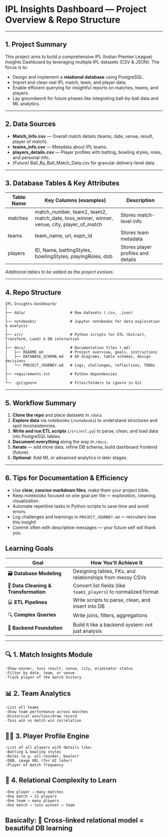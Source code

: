 # IPL Insights Dashboard — Project Overview & Repo Structure

---

## 1. Project Summary

This project aims to build a comprehensive IPL (Indian Premier League) Insights Dashboard by leveraging multiple IPL datasets (CSV & JSON). The focus is to:

* Design and implement a **relational database** using PostgreSQL.
* Import and clean real IPL match, team, and player data.
* Enable efficient querying for insightful reports on matches, teams, and players.
* Lay groundwork for future phases like integrating ball-by-ball data and ML analytics.

---

## 2. Data Sources

* **Match\_Info.csv** — Overall match details (teams, date, venue, result, player of match).
* **teams\_info.csv** — Metadata about IPL teams.
* **players\_details.csv** — Player profiles with batting, bowling styles, roles, and personal info.
* *(Future)* Ball\_By\_Ball\_Match\_Data.csv for granular delivery-level data.

---

## 3. Database Tables & Key Attributes

| Table Name | Key Columns (examples)                                                                         | Description                        |
| ---------- | ---------------------------------------------------------------------------------------------- | ---------------------------------- |
| matches    | match\_number, team1, team2, match\_date, toss\_winner, winner, venue, city, player\_of\_match | Stores match-level info            |
| teams      | team\_name, url, espn\_id                                                                      | Stores team metadata               |
| players    | ID, Name, battingStyles, bowlingStyles, playingRoles, dob                                      | Stores player profiles and details |

*Additional tables to be added as the project evolves.*

---

## 4. Repo Structure

```
IPL-Insights-Dashboard/
│
├── data/                    # Raw datasets (.csv, .json)
│
├── notebooks/               # Jupyter notebooks for data exploration & analysis
│
├── src/                     # Python scripts for ETL (Extract, Transform, Load) & DB interaction
│
├── docs/                    # Documentation files (.md)
│   ├── README.md            # Project overview, goals, instructions
│   ├── DATABASE_SCHEMA.md   # ER diagrams, table schemas, design decisions
│   └── PROJECT_JOURNEY.md   # Logs, challenges, reflections, TODOs
│
├── requirements.txt         # Python dependencies
│
└── .gitignore               # Files/folders to ignore in Git
```

---

## 5. Workflow Summary

1. **Clone the repo** and place datasets in `/data`.
2. **Explore data** via notebooks (`/notebooks`) to understand structures and spot inconsistencies.
3. **Write and run ETL scripts** (`/src/etl.py`) to parse, clean, and load data into PostgreSQL tables.
4. **Document everything** along the way in `/docs`.
5. **Iterate** — add more data, refine DB schema, build dashboard frontend (future).
6. **Optional**: Add ML or advanced analytics in later stages.

---

## 6. Tips for Documentation & Efficiency

* Use **clear, concise markdown files**; make them your project bible.
* Keep notebooks focused on one goal per file — exploration, cleaning, visualization.
* Automate repetitive tasks in Python scripts to save time and avoid errors.
* Log challenges and learnings in `PROJECT_JOURNEY.md` — recruiters love this insight!
* Commit often with descriptive messages — your future self will thank you.

## Learning Goals 

| Goal                                  | How You'll Achieve It                                           |
| ------------------------------------- | --------------------------------------------------------------- |
| 🗃️ **Database Modeling**             | Designing tables, FKs, and relationships from messy CSVs        |
| 🧼 **Data Cleaning & Transformation** | Convert list fields (like `team1_players`) to normalized format |
| 💻 **ETL Pipelines**                  | Write scripts to parse, clean, and insert into DB               |
| 🔍 **Complex Queries**                | Write joins, filters, aggregations                              |
| 🧱 **Backend Foundation**             | Build it like a backend system: not just analysis               |

---


## 🔍 1. Match Insights Module
    -Show winner, toss result, venue, city, eliminator status
    -Filter by date, team, or venue
    -Track player of the match history

## 📊 2. Team Analytics
    -List all teams
    -Show team performance across matches
    -Historical win/loss/draw record
    -Toss win vs match win correlation

## 🧑‍🎓 3. Player Profile Engine
    -List of all players with details like:
    -Batting & bowling styles
    -Roles (e.g. all-rounder, bowler)
    -DOB, image URL (for UI later)
    -Player of match frequency

## 🔗 4. Relational Complexity to Learn
    -One player → many matches
    -One match → 22 players
    -One team → many players
    -One match → toss winner → team

## Basically: 🔁 Cross-linked relational model = beautiful DB learning